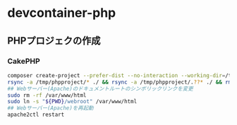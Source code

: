 devcontainer-php
=====================

PHPプロジェクの作成
---------------------

### CakePHP

```sh
composer create-project --prefer-dist --no-interaction --working-dir=/tmp cakephp/app:~5.0 phpproject
rsync -a /tmp/phpproject/* ./ && rsync -a /tmp/phpproject/.??* ./ && rm -fr /tmp/phpproject
## Webサーバー(Apache)のドキュメントルートのシンボリックリンクを変更
sudo rm -rf /var/www/html
sudo ln -s "${PWD}/webroot" /var/www/html
## Webサーバー(Apache)を再起動
apache2ctl restart
```
